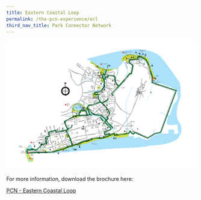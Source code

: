 ```yaml
---
title: Eastern Coastal Loop
permalink: /the-pcn-experience/ecl
third_nav_title: Park Connector Network
---
```

![Alt text for image on Isomer site](/images/Eastern%20Coastal%20Loop.png)


For more information, download the brochure here:

[PCN - Eastern Coastal Loop](/files/ECL%20Brochure%20Map.pdf)